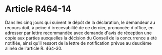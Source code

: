 # Article R464-14

Dans les cinq jours qui suivent le dépôt de la déclaration, le demandeur au recours doit, à peine d'irrecevabilité de ce dernier, prononcée d'office, en adresser par lettre recommandée avec demande d'avis de réception une copie aux parties auxquelles la décision du Conseil de la concurrence a été notifiée, ainsi qu'il ressort de la lettre de notification prévue au deuxième alinéa de l'article R. 464-30.
